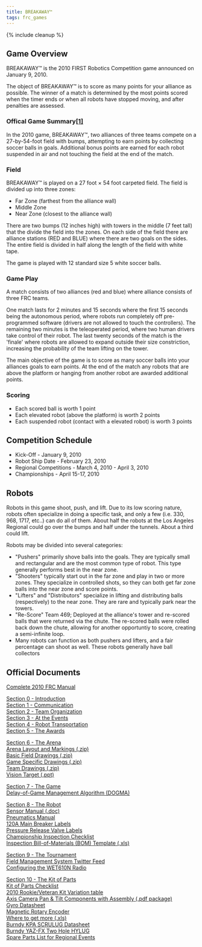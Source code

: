 ```yaml
---
title: BREAKAWAY™
tags: frc_games
---
```

{% include cleanup %}

## Game Overview

BREAKAWAY™ is the 2010 FIRST Robotics Competition game announced on January 9, 2010.

The object of BREAKAWAY™ is to score as many points for your alliance as possible. The winner of a match is determined by the most points scored when the timer ends or when all robots have stopped moving, and after penalties are assessed.

### Offical Game Summary[[1]](https://web.archive.org/web/20150316194933/http://www3.usfirst.org/sites/default/files/uploadedFiles/Who/FIRST_History/FRC_Game_Summaries_Photos.pdf "https://web.archive.org/web/20150316194933/http://www3.usfirst.org/sites/default/files/uploadedFiles/Who/FIRST_History/FRC_Game_Summaries_Photos.pdf")
In the 2010 game, BREAKAWAY™, two alliances of three teams compete on a 27-by-54-foot field with bumps, attempting to earn points by collecting soccer balls in goals. Additional bonus points are earned for each robot suspended in air and not touching the field at the end of the match.


### Field

BREAKAWAY™ is played on a 27 foot × 54 foot carpeted field. The field is divided up into three zones:

- Far Zone (farthest from the alliance wall)
- Middle Zone
- Near Zone (closest to the alliance wall)

There are two bumps (12 inches high) with towers in the middle (7 feet tall) that the divide the field into the zones. On each side of the field there are alliance stations (RED and BLUE) where there are two goals on the sides. The entire field is divided in half along the length of the field with white tape.

The game is played with 12 standard size 5 white soccer balls.

### Game Play

A match consists of two alliances (red and blue) where alliance consists of three FRC teams.

One match lasts for 2 minutes and 15 seconds where the first 15 seconds being the autonomous period, where robots run completely off pre-programmed software (drivers are not allowed to touch the controllers). The remaining two minutes is the teleoperated period, where two human drivers take control of their robot. The last twenty seconds of the match is the 'finale' where robots are allowed to expand outside their size constriction, increasing the probability of the team lifting on the tower.

The main objective of the game is to score as many soccer balls into your alliances goals to earn points. At the end of the match any robots that are above the platform or hanging from another robot are awarded additional points.

### Scoring

- Each scored ball is worth 1 point
- Each elevated robot (above the platform) is worth 2 points
- Each suspended robot (contact with a elevated robot) is worth 3 points

## Competition Schedule

- Kick-Off - January 9, 2010
- Robot Ship Date - February 23, 2010
- Regional Competitions - March 4, 2010 - April 3, 2010
- Championships - April 15-17, 2010

## Robots

Robots in this game shoot, push, and lift. Due to its low scoring nature, robots often specialize in doing a specific task, and only a few (i.e. 330, 968, 1717, etc..) can do all of them. About half the robots at the Los Angeles Regional could go over the bumps and half under the tunnels. About a third could lift.

Robots may be divided into several categories:

- "Pushers" primarily shove balls into the goals. They are typically small and rectangular and are the most common type of robot. This type generally performs best in the near zone.
- "Shooters" typically start out in the far zone and play in two or more zones. They specialize in controlled shots, so they can both get far zone balls into the near zone and score points.
- "Lifters" and "Distributors" specialize in lifting and distributing balls (respectively) to the near zone. They are rare and typically park near the towers.
- "Re-Score" Team 469; Deployed at the alliance's tower and re-scored balls that were returned via the chute. The re-scored balls were rolled back down the chute, allowing for another opportuntiy to score, creating a semi-infinite loop.
- Many robots can function as both pushers and lifters, and a fair percentage can shoot as well. These robots generally have ball collectors

## Official Documents
[Complete 2010 FRC Manual](https://web.archive.org/web/20100613132006/http://usfirst.org/uploadedFiles/Community/FRC/Game_and_Season__Info/2010_Assets/2010%20FRC%20Manual_Complete_06April2010.pdf "https://web.archive.org/web/20100613132006/http://usfirst.org/uploadedFiles/Community/FRC/Game_and_Season__Info/2010_Assets/2010%20FRC%20Manual_Complete_06April2010.pdf")  
  
[Section 0 - Introduction](https://web.archive.org/web/20100215014711/http://www.usfirst.org/uploadedFiles/Community/FRC/Game_and_Season__Info/2010_Assets/00_Introduction.pdf "https://web.archive.org/web/20100215014711/http://www.usfirst.org/uploadedFiles/Community/FRC/Game_and_Season__Info/2010_Assets/00_Introduction.pdf")  
[Section 1 - Communication](https://web.archive.org/web/20100613132643/http://usfirst.org/uploadedFiles/Community/FRC/Game_and_Season__Info/2010_Assets/01_Communication.pdf "https://web.archive.org/web/20100613132643/http://usfirst.org/uploadedFiles/Community/FRC/Game_and_Season__Info/2010_Assets/01_Communication.pdf")  
[Section 2 - Team Organization](https://web.archive.org/web/20100613133818/http://usfirst.org/uploadedFiles/Community/FRC/Game_and_Season__Info/2010_Assets/02_Team%20Organization.pdf "https://web.archive.org/web/20100613133818/http://usfirst.org/uploadedFiles/Community/FRC/Game_and_Season__Info/2010_Assets/02_Team%20Organization.pdf")  
[Section 3 - At the Events](https://web.archive.org/web/20100613132720/http://usfirst.org/uploadedFiles/Community/FRC/Game_and_Season__Info/2010_Assets/03_At%20the%20Events_RevA.pdf "https://web.archive.org/web/20100613132720/http://usfirst.org/uploadedFiles/Community/FRC/Game_and_Season__Info/2010_Assets/03_At%20the%20Events_RevA.pdf")  
[Section 4 - Robot Transportation](https://web.archive.org/web/20100613132128/http://usfirst.org/uploadedFiles/Community/FRC/Game_and_Season__Info/2010_Assets/04_Robot%20Transportation_RevA.pdf "https://web.archive.org/web/20100613132128/http://usfirst.org/uploadedFiles/Community/FRC/Game_and_Season__Info/2010_Assets/04_Robot%20Transportation_RevA.pdf")  
[Section 5 - The Awards](https://web.archive.org/web/20100613132201/http://usfirst.org/uploadedFiles/Community/FRC/Game_and_Season__Info/2010_Assets/05_Awards_RevA.pdf "https://web.archive.org/web/20100613132201/http://usfirst.org/uploadedFiles/Community/FRC/Game_and_Season__Info/2010_Assets/05_Awards_RevA.pdf")  
  
[Section 6 - The Arena](https://web.archive.org/web/20100613133836/http://usfirst.org/uploadedFiles/Community/FRC/Game_and_Season__Info/2010_Assets/06_The%20Arena_RevD.pdf "https://web.archive.org/web/20100613133836/http://usfirst.org/uploadedFiles/Community/FRC/Game_and_Season__Info/2010_Assets/06_The%20Arena_RevD.pdf")  
[Arena Layout and Markings (.zip)](https://web.archive.org/web/20100613040049/http://usfirst.org/uploadedFiles/Community/FRC/Game_and_Season__Info/2010_Assets/2010%20Arena%20Layout%20and%20Marking.zip "https://web.archive.org/web/20100613040049/http://usfirst.org/uploadedFiles/Community/FRC/Game_and_Season__Info/2010_Assets/2010%20Arena%20Layout%20and%20Marking.zip")  
[Basic Field Drawings (.zip)](https://web.archive.org/web/20100613040049/http://usfirst.org/uploadedFiles/Community/FRC/Game_and_Season__Info/2010_Assets/Basic%20Field%20Drawings.zip "https://web.archive.org/web/20100613040049/http://usfirst.org/uploadedFiles/Community/FRC/Game_and_Season__Info/2010_Assets/Basic%20Field%20Drawings.zip")  
[Game Specific Drawings (.zip)](https://web.archive.org/web/20100613040049/http://usfirst.org/uploadedFiles/Community/FRC/Game_and_Season__Info/2010_Assets/2010%20Game%20Field%20Elements.zip "https://web.archive.org/web/20100613040049/http://usfirst.org/uploadedFiles/Community/FRC/Game_and_Season__Info/2010_Assets/2010%20Game%20Field%20Elements.zip")  
[Team Drawings (.zip)](https://web.archive.org/web/20100613040049/http://usfirst.org/uploadedFiles/Community/FRC/Game_and_Season__Info/2010_Assets/2010%20Team%20Field%20Elements.zip "https://web.archive.org/web/20100613040049/http://usfirst.org/uploadedFiles/Community/FRC/Game_and_Season__Info/2010_Assets/2010%20Team%20Field%20Elements.zip")  
[Vision Target (.ppt)](https://web.archive.org/web/20100525221919/http://usfirst.org/uploadedFiles/Community/FRC/Game_and_Season__Info/2010_Assets/GE-10063_revA.ppt "https://web.archive.org/web/20100525221919/http://usfirst.org/uploadedFiles/Community/FRC/Game_and_Season__Info/2010_Assets/GE-10063_revA.ppt")  
  
[Section 7 - The Game](https://web.archive.org/web/20100613132342/http://usfirst.org/uploadedFiles/Community/FRC/Game_and_Season__Info/2010_Assets/07_The%20Game_RevK.pdf "https://web.archive.org/web/20100613132342/http://usfirst.org/uploadedFiles/Community/FRC/Game_and_Season__Info/2010_Assets/07_The%20Game_RevK.pdf")  
[Delay-of-Game Management Algorithm (DOGMA)](https://web.archive.org/web/20100613132057/http://usfirst.org/uploadedFiles/Community/FRC/Game_and_Season__Info/2010_Assets/DOGMA_RevA.pdf "https://web.archive.org/web/20100613132057/http://usfirst.org/uploadedFiles/Community/FRC/Game_and_Season__Info/2010_Assets/DOGMA_RevA.pdf")  
  
[Section 8 - The Robot](https://web.archive.org/web/20100613132506/http://usfirst.org/uploadedFiles/Community/FRC/Game_and_Season__Info/2010_Assets/08_The%20Robot_RevK.pdf "https://web.archive.org/web/20100613132506/http://usfirst.org/uploadedFiles/Community/FRC/Game_and_Season__Info/2010_Assets/08_The%20Robot_RevK.pdf")  
[Sensor Manual (.doc)](https://web.archive.org/web/20100525221919/http://usfirst.org/uploadedFiles/Community/FRC/Game_and_Season__Info/2010_Assets/2010%20Sensor%20Manual%20RevA.doc "https://web.archive.org/web/20100525221919/http://usfirst.org/uploadedFiles/Community/FRC/Game_and_Season__Info/2010_Assets/2010%20Sensor%20Manual%20RevA.doc")  
[Pneumatics Manual](https://web.archive.org/web/20100613132438/http://usfirst.org/uploadedFiles/Community/FRC/Game_and_Season__Info/2010_Assets/2010%20Pneumatics%20Manual%20Rev%20-.pdf "https://web.archive.org/web/20100613132438/http://usfirst.org/uploadedFiles/Community/FRC/Game_and_Season__Info/2010_Assets/2010%20Pneumatics%20Manual%20Rev%20-.pdf")  
[120A Main Breaker Labels](https://web.archive.org/web/20100613132112/http://usfirst.org/uploadedFiles/Community/FRC/Game_and_Season__Info/2010_Assets/Main%20Breaker%20labels.pdf "https://web.archive.org/web/20100613132112/http://usfirst.org/uploadedFiles/Community/FRC/Game_and_Season__Info/2010_Assets/Main%20Breaker%20labels.pdf")  
[Pressure Release Valve Labels](https://web.archive.org/web/20100613133859/http://usfirst.org/uploadedFiles/Community/FRC/Game_and_Season__Info/2010_Assets/Pressure%20Release%20labels.pdf "https://web.archive.org/web/20100613133859/http://usfirst.org/uploadedFiles/Community/FRC/Game_and_Season__Info/2010_Assets/Pressure%20Release%20labels.pdf")  
[Championship Inspection Checklist](https://web.archive.org/web/20100613132258/http://usfirst.org/uploadedFiles/Community/FRC/Game_and_Season__Info/2010_Assets/2010%20CMP%20Inspection%20Checklist.pdf "https://web.archive.org/web/20100613132258/http://usfirst.org/uploadedFiles/Community/FRC/Game_and_Season__Info/2010_Assets/2010%20CMP%20Inspection%20Checklist.pdf")  
[Inspection Bill-of-Materials (BOM) Template (.xls)](https://web.archive.org/web/20100525221919/http://usfirst.org/uploadedFiles/Community/FRC/Game_and_Season__Info/2010_Assets/2010%20Inspection%20BOM%20Template.xls "https://web.archive.org/web/20100525221919/http://usfirst.org/uploadedFiles/Community/FRC/Game_and_Season__Info/2010_Assets/2010%20Inspection%20BOM%20Template.xls")  
  
[Section 9 - The Tournament](https://web.archive.org/web/20100613133557/http://usfirst.org/uploadedFiles/Community/FRC/Game_and_Season__Info/2010_Assets/09_The%20Tournament_RevE.pdf "https://web.archive.org/web/20100613133557/http://usfirst.org/uploadedFiles/Community/FRC/Game_and_Season__Info/2010_Assets/09_The%20Tournament_RevE.pdf")  
[Field Management System Twitter Feed](https://web.archive.org/web/20100613132414/http://usfirst.org/uploadedFiles/Community/FRC/Game_and_Season__Info/2010_Assets/Field%20Management%20System%20Twitter%20Feed.pdf "https://web.archive.org/web/20100613132414/http://usfirst.org/uploadedFiles/Community/FRC/Game_and_Season__Info/2010_Assets/Field%20Management%20System%20Twitter%20Feed.pdf")  
[Configuring the WET610N Radio](https://web.archive.org/web/20100613133703/http://usfirst.org/uploadedFiles/Community/FRC/Game_and_Season__Info/2010_Assets/Configuring%20the%20WET610N_Rev0.pdf "https://web.archive.org/web/20100613133703/http://usfirst.org/uploadedFiles/Community/FRC/Game_and_Season__Info/2010_Assets/Configuring%20the%20WET610N_Rev0.pdf")  
  
[Section 10 - The Kit of Parts](https://web.archive.org/web/20100613133646/http://usfirst.org/uploadedFiles/Community/FRC/Game_and_Season__Info/2010_Assets/10_The%20Kit%20Of%20Parts_RevA.pdf "https://web.archive.org/web/20100613133646/http://usfirst.org/uploadedFiles/Community/FRC/Game_and_Season__Info/2010_Assets/10_The%20Kit%20Of%20Parts_RevA.pdf")  
[Kit of Parts Checklist](https://web.archive.org/web/20100613132230/http://usfirst.org/uploadedFiles/Community/FRC/Game_and_Season__Info/2010_Assets/2010%20Kit%20Of%20Parts%20Checklist_RevC.pdf "https://web.archive.org/web/20100613132230/http://usfirst.org/uploadedFiles/Community/FRC/Game_and_Season__Info/2010_Assets/2010%20Kit%20Of%20Parts%20Checklist_RevC.pdf")  
[2010 Rookie/Veteran Kit Variation table](https://web.archive.org/web/20100613132530/http://usfirst.org/uploadedFiles/Community/FRC/Game_and_Season__Info/2010_Assets/2010%20Kit%20Variations%20-%20write%20up.pdf "https://web.archive.org/web/20100613132530/http://usfirst.org/uploadedFiles/Community/FRC/Game_and_Season__Info/2010_Assets/2010%20Kit%20Variations%20-%20write%20up.pdf")  
[Axis Camera Pan & Tilt Components with Assembly (.pdf package)](https://web.archive.org/web/20100613132313/http://usfirst.org/uploadedFiles/Community/FRC/Game_and_Season__Info/2010_Assets/Camera_Pan_Tilt_Assembly.pdf "https://web.archive.org/web/20100613132313/http://usfirst.org/uploadedFiles/Community/FRC/Game_and_Season__Info/2010_Assets/Camera_Pan_Tilt_Assembly.pdf")  
[Gyro Datasheet](https://web.archive.org/web/20100613133738/http://usfirst.org/uploadedFiles/Community/FRC/Game_and_Season__Info/2010_Assets/ADW22307_RevE.pdf "https://web.archive.org/web/20100613133738/http://usfirst.org/uploadedFiles/Community/FRC/Game_and_Season__Info/2010_Assets/ADW22307_RevE.pdf")  
[Magnetic Rotary Encoder](https://web.archive.org/web/20100613133613/http://usfirst.org/uploadedFiles/Community/FRC/Game_and_Season__Info/2010_Assets/AS5030-AB-2%200%20Adapterboard%20User%20Manual%20Rev1.pdf "https://web.archive.org/web/20100613133613/http://usfirst.org/uploadedFiles/Community/FRC/Game_and_Season__Info/2010_Assets/AS5030-AB-2%200%20Adapterboard%20User%20Manual%20Rev1.pdf")  
[Where to get more (.xls)](https://web.archive.org/web/20100525221919/http://usfirst.org/uploadedFiles/Community/FRC/Game_and_Season__Info/2010_Assets/2010%20Where%20to%20get%20more_RevB.xls "https://web.archive.org/web/20100525221919/http://usfirst.org/uploadedFiles/Community/FRC/Game_and_Season__Info/2010_Assets/2010%20Where%20to%20get%20more_RevB.xls")  
[Burndy KPA SCRULUG Datasheet](https://web.archive.org/web/20100613133723/http://usfirst.org/uploadedFiles/Community/FRC/Game_and_Season__Info/2010_Assets/KPA4CUNPL.pdf "https://web.archive.org/web/20100613133723/http://usfirst.org/uploadedFiles/Community/FRC/Game_and_Season__Info/2010_Assets/KPA4CUNPL.pdf")  
[Burndy YAZ-FX Two Hole HYLUG](https://web.archive.org/web/20100613132546/http://usfirst.org/uploadedFiles/Community/FRC/Game_and_Season__Info/2010_Assets/YAZV6C2TC14FX.pdf "https://web.archive.org/web/20100613132546/http://usfirst.org/uploadedFiles/Community/FRC/Game_and_Season__Info/2010_Assets/YAZV6C2TC14FX.pdf")  
[Spare Parts List for Regional Events](https://web.archive.org/web/20100613132145/http://usfirst.org/uploadedFiles/Community/FRC/Game_and_Season__Info/2010_Assets/Spare%20Parts%20List.pdf "https://web.archive.org/web/20100613132145/http://usfirst.org/uploadedFiles/Community/FRC/Game_and_Season__Info/2010_Assets/Spare%20Parts%20List.pdf")  
